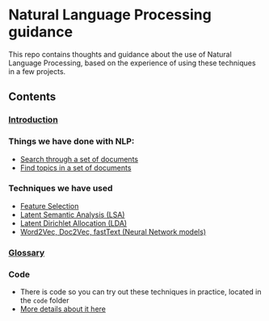 # Natural Language Processing guidance
This repo contains thoughts and guidance about the use of Natural Language Processing, based on the experience of using these techniques in a few projects.

## Contents

### [Introduction](Intro.md)

### Things we have done with NLP:
* [Search through a set of documents](Search.md)
* [Find topics in a set of documents](Topics.md)

### Techniques we have used

* [Feature Selection](FeatureSelection.md)
* [Latent Semantic Analysis (LSA)](LSA.md)
* [Latent Dirichlet Allocation (LDA)](LDA.md)
* [Word2Vec, Doc2Vec, fastText (Neural Network models)](NNmodels.md)

### [Glossary](Glossary.md)

### Code
* There is code so you can try out these techniques in practice, located in the `code` folder
* [More details about it here](code/Code.md)


